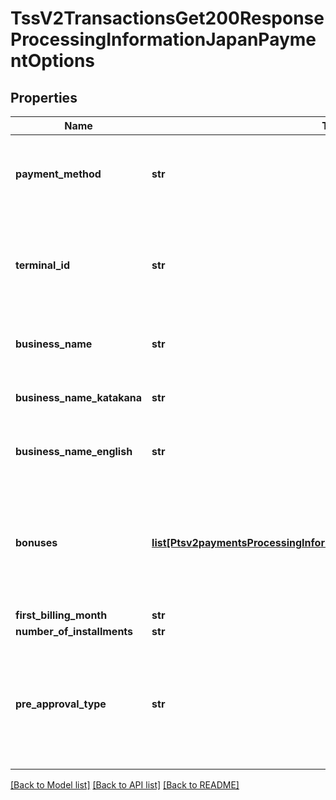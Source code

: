 # TssV2TransactionsGet200ResponseProcessingInformationJapanPaymentOptions

## Properties
Name | Type | Description | Notes
------------ | ------------- | ------------- | -------------
**payment_method** | **str** | This value is a 2-digit code indicating the payment method. Use Payment Method Code value that applies to the tranasction. - 10 (One-time payment) - 21, 22, 23, 24  (Bonus(one-time)payment) - 61 (Installment payment) - 31, 32, 33, 34  (Integrated (Bonus + Installment)payment) - 80 (Revolving payment)  | [optional] 
**terminal_id** | **str** | Unique Japan Credit Card Association (JCCA) terminal identifier.  The difference between this field and the &#x60;pointOfSaleInformation.terminalID&#x60; field is that you can define &#x60;pointOfSaleInformation.terminalID&#x60;, but &#x60;processingInformation.japanPaymentOptions.terminalId&#x60; is defined by the JCCA and is used only in Japan.  This field is supported only on CyberSource through VisaNet and JCN Gateway.  Optional field.  | [optional] 
**business_name** | **str** | Business name in Japanese characters. This field is supported only on JCN Gateway and for the Sumitomo Mitsui Card Co. acquirer on CyberSource through VisaNet.  | [optional] 
**business_name_katakana** | **str** | Business name in Katakana characters. This field is supported only on JCN Gateway and for the Sumitomo Mitsui Card Co. acquirer on CyberSource through VisaNet.  | [optional] 
**business_name_english** | **str** | Business name in English characters. This field is supported only on JCN Gateway and for the Sumitomo Mitsui Card Co. acquirer on CyberSource through VisaNet.  | [optional] 
**bonuses** | [**list[Ptsv2paymentsProcessingInformationJapanPaymentOptionsBonuses]**](Ptsv2paymentsProcessingInformationJapanPaymentOptionsBonuses.md) | An array of objects, each of which contains a bonus month and bonus amount.  Length of bonuses array is equal to the number of bonuses.  Max length &#x3D; 6.  In case of bonus month and amount not specified, null objects to be returned in the array. Example: bonuses : [ {\&quot;month\&quot;: \&quot;1\&quot;,\&quot;amount\&quot;: \&quot;200\&quot;}, {\&quot;month\&quot;: \&quot;3\&quot;,\&quot;amount\&quot;: \&quot;2500\&quot;}, null]  | [optional] 
**first_billing_month** | **str** | Billing month in MM format.  | [optional] 
**number_of_installments** | **str** | Number of Installments.  | [optional] 
**pre_approval_type** | **str** | This will contain the details of the kind of transaction that has been processe. Used only for Japan. Possible Values: - 0 &#x3D; Normal (authorization with amount and clearing/settlement; data capture or paper draft) - 1 &#x3D; Negative card authorization (authorization-only with 0 or 1 amount) - 2 &#x3D; Reservation of authorization (authorization-only with amount) - 3 &#x3D; Cancel transaction - 4 &#x3D; Merchant-initiated reversal/refund transactions - 5 &#x3D; Cancel reservation of authorization - 6 &#x3D; Post authorization  | [optional] 

[[Back to Model list]](../README.md#documentation-for-models) [[Back to API list]](../README.md#documentation-for-api-endpoints) [[Back to README]](../README.md)


